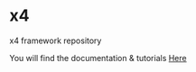# x4
x4 framework repository

You will find the documentation & tutorials [Here](https://github.com/rlibre/x4js/wiki/Introduction)
